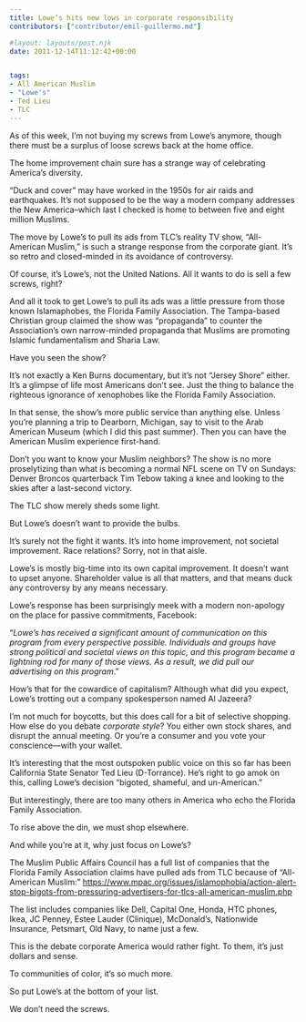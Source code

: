 ```yaml
---
title: Lowe’s hits new lows in corporate responsibility
contributors: ["contributor/emil-guillermo.md"]

#layout: layouts/post.njk
date: 2011-12-14T11:12:42+00:00


tags:
- All American Muslim
- "Lowe's"
- Ted Lieu
- TLC
---
```


As of this week, I’m not buying my screws from Lowe’s anymore, though there must
be a surplus of loose screws back at the home office.

The home improvement chain sure has a strange way of celebrating America’s
diversity.

“Duck and cover” may have worked in the 1950s for air raids and earthquakes.
It’s not supposed to be the way a modern company addresses the New America–which
last I checked is home to between five and eight million Muslims.

The move by Lowe’s to pull its ads from TLC’s reality TV show, “All-American
Muslim,” is such a strange response from the corporate giant. It’s so retro and
closed-minded in its avoidance of controversy.

Of course, it’s Lowe’s, not the United Nations. All it wants to do is sell a few
screws, right?

And all it took to get Lowe’s to pull its ads was a little pressure from those
known Islamaphobes, the Florida Family Association. The Tampa-based Christian
group claimed the show was “propaganda” to counter the Association’s own
narrow-minded propaganda that Muslims are promoting Islamic fundamentalism and
Sharia Law.

Have you seen the show?

It’s not exactly a Ken Burns documentary, but it’s not “Jersey Shore” either.
It’s a glimpse of life most Americans don’t see. Just the thing to balance the
righteous ignorance of xenophobes like the Florida Family Association.

In that sense, the show’s more public service than anything else. Unless you’re
planning a trip to Dearborn, Michigan, say to visit to the Arab American Museum
(which I did this past summer). Then you can have the American Muslim experience
first-hand.

Don’t you want to know your Muslim neighbors? The show is no more proselytizing
than what is becoming a normal NFL scene on TV on Sundays: Denver Broncos
quarterback Tim Tebow taking a knee and looking to the skies after a last-second
victory.

The TLC show merely sheds some light.

But Lowe’s doesn’t want to provide the bulbs.

It’s surely not the fight it wants. It’s into home improvement, not societal
improvement.  Race relations? Sorry, not in that aisle.

Lowe’s is mostly big-time into its own capital improvement. It doesn’t want to
upset anyone. Shareholder value is all that matters, and that means duck any
controversy by any means necessary.

Lowe’s response has been surprisingly meek with a modern non-apology on the
place for passive commitments, Facebook:

“_Lowe’s has received a significant amount of communication on this program from
every perspective possible. Individuals and groups have strong political and
societal views on this topic, and this program became a lightning rod for many
of those views. As a result, we did pull our advertising on this program_.”

How’s that for the cowardice of capitalism? Although what did you expect, Lowe’s
trotting out a company spokesperson named Al Jazeera?

I’m not much for boycotts, but this does call for a bit of selective shopping.
How else do you debate _corporate style_? You either own stock shares, and
disrupt the annual meeting. Or you’re a consumer and you vote your
conscience—with your wallet.

It’s interesting that the most outspoken public voice on this so far has been
California State Senator Ted Lieu (D-Torrance). He’s right to go amok on this,
calling Lowe’s decision “bigoted, shameful, and un-American.”

But interestingly, there are too many others in America who echo the Florida
Family Association.

To rise above the din, we must shop elsewhere.

And while you’re at it, why just focus on Lowe’s?

The Muslim Public Affairs Council has a full list of companies that the Florida
Family Association claims have pulled ads from TLC because of “All-American
Muslim:”
<https://www.mpac.org/issues/islamophobia/action-alert-stop-bigots-from-pressuring-advertisers-for-tlcs-all-american-muslim.php>

The list includes companies like Dell, Capital One, Honda, HTC phones, Ikea, JC
Penney, Estee Lauder (Clinique), McDonald’s, Nationwide Insurance, Petsmart, Old
Navy, to name just a few.

This is the debate corporate America would rather fight. To them, it’s just
dollars and sense.

To communities of color, it’s so much more.

So put Lowe’s at the bottom of your list.

We don’t need the screws.
